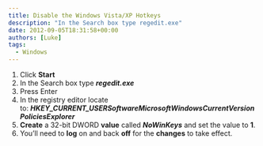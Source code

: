 ```yaml
---
title: Disable the Windows Vista/XP Hotkeys
description: "In the Search box type regedit.exe"
date: 2012-09-05T18:31:58+00:00
authors: [Luke]
tags:
  - Windows
---
```

  1. Click **Start**
  2. In the Search box type **_regedit.exe_**
  3. Press Enter
  4. In the registry editor locate to: _**HKEY\_CURRENT\_USERSoftwareMicrosoftWindowsCurrentVersionPoliciesExplorer**_
  5. **Create** a 32-bit DWORD **value** called **_NoWinKeys_** and set the value to **1**.
  6. You’ll need to **log** on and back **off** for the **changes** to take effect.